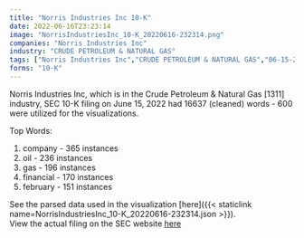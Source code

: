 ```yaml
---
title: "Norris Industries Inc 10-K"
date: 2022-06-16T23:23:14
image: "NorrisIndustriesInc_10-K_20220616-232314.png"
companies: "Norris Industries Inc"
industry: "CRUDE PETROLEUM & NATURAL GAS"
tags: ["Norris Industries Inc","CRUDE PETROLEUM & NATURAL GAS","06-15-2022","10-K"]
forms: "10-K"
---
```

Norris Industries Inc, which is in the Crude Petroleum & Natural Gas [1311] industry, SEC 10-K filing on June 15, 2022 had 16637 (cleaned) words - 600 were utilized for the visualizations.

Top Words:
1. company - 365 instances
2. oil - 236 instances
3. gas - 196 instances
4. financial - 170 instances
5. february - 151 instances


See the parsed data used in the visualization [here]({{< staticlink name=NorrisIndustriesInc_10-K_20220616-232314.json >}}).  
View the actual filing on the SEC website [here](https://www.sec.gov/Archives/edgar/data/1603793/0001493152-22-016856.txt)